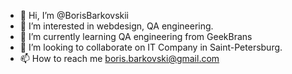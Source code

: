 - 👋 Hi, I’m @BorisBarkovskii
- 👀 I’m interested in webdesign, QA engineering.
- 🌱 I’m currently learning QA engineering from GeekBrans
- 💞️ I’m looking to collaborate on IT Company in Saint-Petersburg.
- 📫 How to reach me boris.barkovski@gmail.com

<!---
BorisBarkovskii/BorisBarkovskii is a ✨ special ✨ repository because its `README.md` (this file) appears on your GitHub profile.
You can click the Preview link to take a look at your changes.
--->
